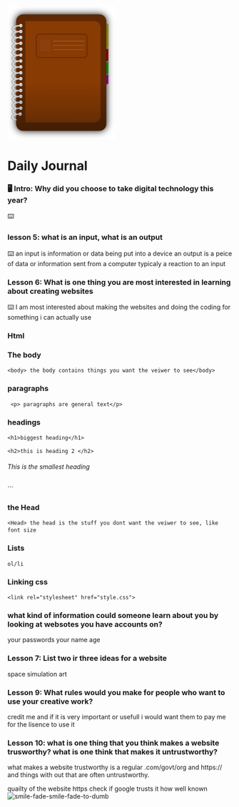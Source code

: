 ![journal](/images/diary.png)
# Daily Journal

### 🖥 Intro: Why did you choose to take digital technology this year?
<!-- Write your first journal answer here -->
⌨️ 

### lesson 5: what is an input, what is an output
⌨️ an input is information or data being put into a device
an output is a peice of data or information sent from a computer typicaly a reaction to an input

### Lesson 6: What is one thing you are most interested in learning about creating websites
⌨️ I am most interested about making the websites and doing the coding for something i can actually use 

### Html
### The body
```
<body> the body contains things you want the veiwer to see</body>
```

### paragraphs
```
 <p> paragraphs are general text</p>
```
### headings
```
<h1>biggest heading</h1>
```
```
<h2>this is heading 2 </h2>
```
<h6>This is the smallest heading </h6>
```
</Body>

### the Head
```
<Head> the head is the stuff you dont want the veiwer to see, like font size
```
</Head>

### Lists
```
ol/li
```

### Linking css
```
<link rel="stylesheet" href="style.css">
```

### what kind of information could someone learn about you by looking at websotes you have accounts on? 
your passwords
your name
age

### Lesson 7: List two ir three ideas for a website
space simulation
art

### Lesson 9: What rules would you make for people who want to use your creative work?
credit me and if it is very important or usefull i would want them to pay me for the lisence to use it

### Lesson 10: what is one thing that you think makes a website trusworthy? what is one think that makes it untrustworthy?
what makes a website trustworthy is a regular .com/govt/org and https:// and things with out that are often untrustworthy. 

quailty of the website
https
check if google trusts it 
how well known  ![smile-fade-smile-fade-to-dumb](https://github.com/wsc-tdg/coding-journal-theowsc/assets/159727799/33106837-cdfb-4df4-a9d8-a51c5544302f)

